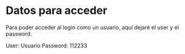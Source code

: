 # Datos para acceder

Para poder acceder al login como un usuario, aquí dejaré el user y el password. 

User: Usuario
Password: 112233
